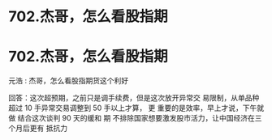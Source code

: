 # 702.杰哥，怎么看股指期

# 702.杰哥，怎么看股指期

元浩 : 杰哥，怎么看股指期货这个利好

回答：这次超预期，之前只是调手续费，但是这次放开异常交 易限制，从单品种超过 10 手异常交易调整到 50 手以上才算， 更 重要的是效率，早上才说，下午就做 结合这次谈判 90 天的缓和 期 不排除国家想要激发股市活力，让中国经济在三个月后更有 抵抗力